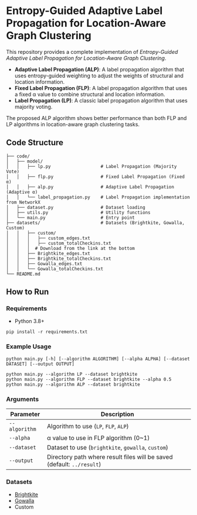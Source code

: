 ﻿# Entropy-Guided Adaptive Label Propagation for Location-Aware Graph Clustering

This repository provides a complete implementation of _Entropy-Guided Adaptive Label Propagation for Location-Aware Graph Clustering_.

- **Adaptive Label Propagation (ALP)**: A label propagation algorithm that uses entropy-guided weighting to adjust the weights of structural and location information.
- **Fixed Label Propagation (FLP)**: A label propagation algorithm that uses a fixed α value to combine structural and location information.
- **Label Propagation (LP)**: A classic label propagation algorithm that uses majority voting.

The proposed ALP algorithm shows better performance than both FLP and LP algorithms in location-aware graph clustering tasks.

## Code Structure

```
├── code/
│   ├── model/
│   │   ├── lp.py                   # Label Propagation (Majority Vote)
│   │   ├── flp.py                  # Fixed Label Propagation (Fixed α)
│   │   ├── alp.py                  # Adaptive Label Propagation (Adaptive α)
│   │   └── label_propagation.py    # Label Propagation implementation from NetworkX
│   ├── dataset.py                  # Dataset loading
│   ├── utils.py                    # Utility functions
│   └── main.py                     # Entry point
├── datasets/                       # Datasets (Brightkite, Gowalla, Custom)
│   │   ├── custom/            
│   │   │   ├── custom_edges.txt                
│   │   │   ├── custom_totalCheckins.txt
│   │   │  # Download from the link at the bottom
│   │   ├── Brightkite_edges.txt            
│   │   ├── Brightkite_totalCheckins.txt               
│   │   ├── Gowalla_edges.txt          
│   │   └── Gowalla_totalCheckins.txt  
└── README.md
```

## How to Run

### Requirements

- Python 3.8+

```
pip install -r requirements.txt
```

### Example Usage

```
python main.py [-h] [--algorithm ALGORITHM] [--alpha ALPHA] [--dataset DATASET] [--output OUTPUT]
```

```
python main.py --algorithm LP --dataset brightkite
python main.py --algorithm FLP --dataset brightkite --alpha 0.5
python main.py --algorithm ALP --dataset brightkite
```

### Arguments

| Parameter     | Description                                                            |
| ------------- | ---------------------------------------------------------------------- |
| `--algorithm` | Algorithm to use (`LP`, `FLP`, `ALP`)                                  |
| `--alpha`     | α value to use in FLP algorithm (0~1)                                  |
| `--dataset`   | Dataset to use (`brightkite`, `gowalla`, `custom`)                     |
| `--output`    | Directory path where result files will be saved (default: `../result`) |

### Datasets

- [Brightkite](https://snap.stanford.edu/data/loc-brightkite.html)
- [Gowalla](https://snap.stanford.edu/data/loc-gowalla.html)
- Custom


